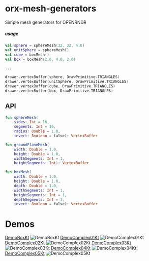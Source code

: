 # orx-mesh-generators

Simple mesh generators for OPENRNDR

##### usage

```kotlin
val sphere = sphereMesh(32, 32, 4.0)
val unitSphere = sphereMesh()
val cube = boxMesh()
val box = boxMesh(2.0, 4.0, 2.0)

...

drawer.vertexBuffer(sphere, DrawPrimitive.TRIANGLES)
drawer.vertexBuffer(unitSphere, DrawPrimitive.TRIANGLES)
drawer.vertexBuffer(cube, DrawPrimitive.TRIANGLES)
drawer.vertexBuffer(box, DrawPrimitive.TRIANGLES)

```

## API

```kotlin
fun sphereMesh(
    sides: Int = 16,
    segments: Int = 16,
    radius: Double = 1.0,
    invert: Boolean = false): VertexBuffer

fun groundPlaneMesh(
    width: Double = 1.0,
    height: Double = 1.0,
    widthSegments: Int = 1,
    heightSegments: Int): VertexBuffer

fun boxMesh(
    width: Double = 1.0,
    height: Double = 1.0,
    depth: Double = 1.0,
    widthSegments: Int = 1,
    heightSegments: Int = 1,
    depthSegments: Int = 1,
    invert: Boolean = false): VertexBuffer
```
<!-- __demos__ >
# Demos
[DemoBoxKt](src/demo/kotlin/DemoBoxKt.kt
![DemoBoxKt](https://github.com/openrndr/orx/blob/media/orx-mesh-generators/images/DemoBoxKt.png
[DemoComplex01Kt](src/demo/kotlin/DemoComplex01Kt.kt
![DemoComplex01Kt](https://github.com/openrndr/orx/blob/media/orx-mesh-generators/images/DemoComplex01Kt.png
[DemoComplex02Kt](src/demo/kotlin/DemoComplex02Kt.kt
![DemoComplex02Kt](https://github.com/openrndr/orx/blob/media/orx-mesh-generators/images/DemoComplex02Kt.png
[DemoComplex03Kt](src/demo/kotlin/DemoComplex03Kt.kt
![DemoComplex03Kt](https://github.com/openrndr/orx/blob/media/orx-mesh-generators/images/DemoComplex03Kt.png
[DemoComplex04Kt](src/demo/kotlin/DemoComplex04Kt.kt
![DemoComplex04Kt](https://github.com/openrndr/orx/blob/media/orx-mesh-generators/images/DemoComplex04Kt.png
[DemoComplex05Kt](src/demo/kotlin/DemoComplex05Kt.kt
![DemoComplex05Kt](https://github.com/openrndr/orx/blob/media/orx-mesh-generators/images/DemoComplex05Kt.png
<!-- __demos__ -->
# Demos
[DemoBoxKt](src/demo/kotlin/DemoBoxKt.kt)
![DemoBoxKt](https://raw.githubusercontent.com/openrndr/orx/media/orx-mesh-generators/images/DemoBoxKt.png)
[DemoComplex01Kt](src/demo/kotlin/DemoComplex01Kt.kt)
![DemoComplex01Kt](https://raw.githubusercontent.com/openrndr/orx/media/orx-mesh-generators/images/DemoComplex01Kt.png)
[DemoComplex02Kt](src/demo/kotlin/DemoComplex02Kt.kt)
![DemoComplex02Kt](https://raw.githubusercontent.com/openrndr/orx/media/orx-mesh-generators/images/DemoComplex02Kt.png)
[DemoComplex03Kt](src/demo/kotlin/DemoComplex03Kt.kt)
![DemoComplex03Kt](https://raw.githubusercontent.com/openrndr/orx/media/orx-mesh-generators/images/DemoComplex03Kt.png)
[DemoComplex04Kt](src/demo/kotlin/DemoComplex04Kt.kt)
![DemoComplex04Kt](https://raw.githubusercontent.com/openrndr/orx/media/orx-mesh-generators/images/DemoComplex04Kt.png)
[DemoComplex05Kt](src/demo/kotlin/DemoComplex05Kt.kt)
![DemoComplex05Kt](https://raw.githubusercontent.com/openrndr/orx/media/orx-mesh-generators/images/DemoComplex05Kt.png)
